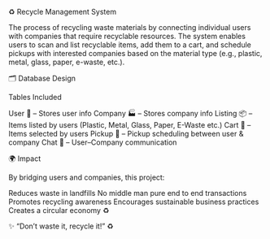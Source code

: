 ♻️ Recycle Management System

The process of recycling waste materials by connecting individual users with companies that require recyclable resources. The system enables users to scan and list recyclable items, add them to a cart, and schedule pickups with interested companies based on the material type (e.g., plastic, metal, glass, paper, e-waste, etc.).

🗂️ Database Design

Tables Included

User 👤 – Stores user info
Company 🏭 – Stores company info
Listing 📦 – Items listed by users (Plastic, Metal, Glass, Paper, E-Waste etc.)
Cart 🛒 – Items selected by users
Pickup 🚚 – Pickup scheduling between user & company
Chat 💬 – User–Company communication


🌍 Impact

By bridging users and companies, this project:

Reduces waste in landfills
No middle man pure end to end transactions
Promotes recycling awareness
Encourages sustainable business practices
Creates a circular economy ♻️


✨ “Don’t waste it, recycle it!” ♻️
